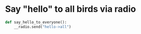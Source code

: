 # Say "hello" to all birds via radio

```python
def say_hello_to_everyone():
    __radio.send("hello->all")
```